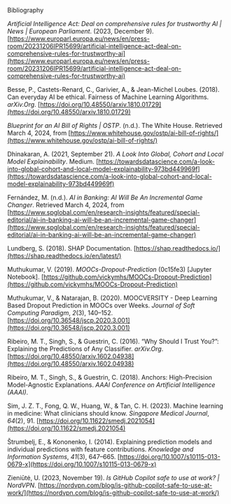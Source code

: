  Bibliography

_Artificial Intelligence Act: Deal on comprehensive rules for trustworthy AI | News | European Parliament_. (2023, December 9). [https://www.europarl.europa.eu/news/en/press-room/20231206IPR15699/artificial-intelligence-act-deal-on-comprehensive-rules-for-trustworthy-ai](https://www.europarl.europa.eu/news/en/press-room/20231206IPR15699/artificial-intelligence-act-deal-on-comprehensive-rules-for-trustworthy-ai)

Besse, P., Castets-Renard, C., Garivier, A., & Jean-Michel Loubes. (2018). Can everyday AI be ethical. Fairness of Machine Learning Algorithms. _arXiv.Org_. [https://doi.org/10.48550/arxiv.1810.01729](https://doi.org/10.48550/arxiv.1810.01729)

_Blueprint for an AI Bill of Rights | OSTP_. (n.d.). The White House. Retrieved March 4, 2024, from [https://www.whitehouse.gov/ostp/ai-bill-of-rights/](https://www.whitehouse.gov/ostp/ai-bill-of-rights/)

Dhinakaran, A. (2021, September 21). _A Look Into Global, Cohort and Local Model Explainability_. Medium. [https://towardsdatascience.com/a-look-into-global-cohort-and-local-model-explainability-973bd449969f](https://towardsdatascience.com/a-look-into-global-cohort-and-local-model-explainability-973bd449969f)

Fernández, M. (n.d.). _AI in Banking: AI Will Be An Incremental Game Changer_. Retrieved March 4, 2024, from [https://www.spglobal.com/en/research-insights/featured/special-editorial/ai-in-banking-ai-will-be-an-incremental-game-changer](https://www.spglobal.com/en/research-insights/featured/special-editorial/ai-in-banking-ai-will-be-an-incremental-game-changer)

Lundberg, S. (2018). SHAP Documentation. [https://shap.readthedocs.io/](https://shap.readthedocs.io/en/latest/)

Muthukumar, V. (2019). _MOOCs-Dropout-Prediction_ (0c15fe3) \[Jupyter Notebook\]. [https://github.com/vickymhs/MOOCs-Dropout-Prediction](https://github.com/vickymhs/MOOCs-Dropout-Prediction)

Muthukumar, V., & Natarajan, B. (2020). MOOCVERSITY - Deep Learning Based Dropout Prediction in MOOCs over Weeks. _Journal of Soft Computing Paradigm_, _2_(3), 140–152. [https://doi.org/10.36548/jscp.2020.3.001](https://doi.org/10.36548/jscp.2020.3.001)

Ribeiro, M. T., Singh, S., & Guestrin, C. (2016). “Why Should I Trust You?”: Explaining the Predictions of Any Classifier. _arXiv.Org_. [https://doi.org/10.48550/arxiv.1602.04938](https://doi.org/10.48550/arxiv.1602.04938)

Ribeiro, M. T., Singh, S., & Guestrin, C. (2018). Anchors: High-Precision Model-Agnostic Explanations. _AAAI Conference on Artificial Intelligence (AAAI)_.

Sim, J. Z. T., Fong, Q. W., Huang, W., & Tan, C. H. (2023). Machine learning in medicine: What clinicians should know. _Singapore Medical Journal_, _64_(2), 91. [https://doi.org/10.11622/smedj.2021054](https://doi.org/10.11622/smedj.2021054)

Štrumbelj, E., & Kononenko, I. (2014). Explaining prediction models and individual predictions with feature contributions. _Knowledge and Information Systems_, _41_(3), 647–665. [https://doi.org/10.1007/s10115-013-0679-x](https://doi.org/10.1007/s10115-013-0679-x)

Zieniūtė, U. (2023, November 19). _Is GitHub Copilot safe to use at work? | NordVPN_. [https://nordvpn.com/blog/is-github-copilot-safe-to-use-at-work/](https://nordvpn.com/blog/is-github-copilot-safe-to-use-at-work/)
